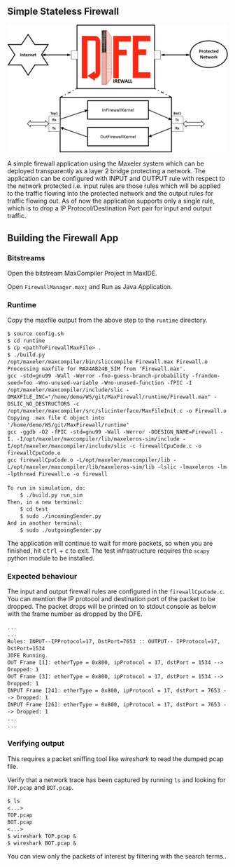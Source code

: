 ## Simple Stateless Firewall 

![](https://github.com/prajithrg/MaxFirewall/blob/master/Firewall.jpg)

A simple firewall application using the Maxeler system which can be deployed transparently as a layer 2 bridge protecting a network. The application can be configured with INPUT and OUTPUT rule with respect to the network protected i.e. input rules are those rules which will be applied to the traffic flowing into the protected network and the output rules for traffic flowing out. As of now the application supports only a single rule, which is to drop a IP Protocol/Destination Port pair for input and output traffic.

## Building the Firewall App

### Bitstreams

Open the bitstream MaxCompiler Project in MaxIDE.

Open `FirewallManager.maxj` and Run as Java Application.

### Runtime

Copy the maxfile output from the above step to the `runtime` directory.

``` 
$ source config.sh
$ cd runtime
$ cp <pathToFirewallMaxFile> .
$ ./build.py
/opt/maxeler/maxcompiler/bin/sliccompile Firewall.max Firewall.o
Processing maxfile for MAX4AB24B_SIM from 'Firewall.max'.
gcc -std=gnu99 -Wall -Werror -fno-guess-branch-probability -frandom-seed=foo -Wno-unused-variable -Wno-unused-function -fPIC -I /opt/maxeler/maxcompiler/include/slic -DMAXFILE_INC="/home/demo/WS/git/MaxFirewall/runtime/Firewall.max" -DSLIC_NO_DESTRUCTORS -c /opt/maxeler/maxcompiler/src/slicinterface/MaxFileInit.c -o Firewall.o 
Copying .max file C object into '/home/demo/WS/git/MaxFirewall/runtime'
gcc -ggdb -O2 -fPIC -std=gnu99 -Wall -Werror -DDESIGN_NAME=Firewall -I. -I/opt/maxeler/maxcompiler/lib/maxeleros-sim/include -I/opt/maxeler/maxcompiler/include/slic -c firewallCpuCode.c -o firewallCpuCode.o
gcc firewallCpuCode.o -L/opt/maxeler/maxcompiler/lib -L/opt/maxeler/maxcompiler/lib/maxeleros-sim/lib -lslic -lmaxeleros -lm -lpthread Firewall.o -o firewall

To run in simulation, do:
	$ ./build.py run_sim
Then, in a new terminal:
	$ cd test
	$ sudo ./incomingSender.py
And in another terminal:
	$ sudo ./outgoingSender.py
```

The application will continue to wait for more packets, so when you are finished, hit <kbd>ctrl</kbd> + <kbd>c</kbd> to exit. The test infrastructure requires the `scapy` python module to be installed.


### Expected behaviour
The input and output firewall rules are configured in the `firewallCpuCode.c`. You can mention the IP protocol and destination port of the packet to be dropped. The packet drops will be printed on to stdout console as below with the frame number as dropped by the DFE.

```
...
...
Rules: INPUT--IPProtocol=17, DstPort=7653 :: OUTPUT-- IPProtocol=17, DstPort=1534
JDFE Running.
OUT Frame [1]: etherType = 0x800, ipProtocol = 17, dstPort = 1534 --> Dropped: 1
OUT Frame [3]: etherType = 0x800, ipProtocol = 17, dstPort = 1534 --> Dropped: 1
INPUT Frame [24]: etherType = 0x800, ipProtocol = 17, dstPort = 7653 --> Dropped: 1
INPUT Frame [26]: etherType = 0x800, ipProtocol = 17, dstPort = 7653 --> Dropped: 1
...
...
```

### Verifying output

This requires a packet sniffing tool like *wireshark* to read the dumped pcap file.

Verify that a network trace has been captured by running `ls` and looking for `TOP.pcap` and `BOT.pcap`.

```
$ ls
<...>
TOP.pcap
BOT.pcap
<...>
$ wireshark TOP.pcap &
$ wireshark BOT.pcap &
```

You can view only the packets of interest by filtering with the search terms..
